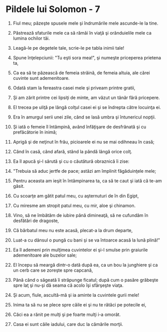 # Pildele lui Solomon - 7

1. Fiul meu; păzeşte spusele mele şi îndrumările mele ascunde-le la tine. 

2. Păstrează sfaturile mele ca să rămâi în viaţă şi orânduielile mele ca lumina ochilor tăi. 

3. Leagă-le pe degetele tale, scrie-le pe tabla inimii tale! 

4. Spune înţelepciunii: "Tu eşti sora mea!", şi numeşte priceperea prietena ta, 

5. Ca ea să te păzească de femeia străină, de femeia altuia, ale cărei cuvinte sunt ademenitoare. 

6. Odată stam la fereastra casei mele şi priveam printre gratii, 

7. Şi am zărit printre cei lipsiţi de minte, am văzut un tânăr fără pricepere. 

8. El trecea pe uliţă pe lângă colţul casei ei şi se îndrepta către locuinţa ei. 

9. Era în amurgul serii unei zile, când se lasă umbra şi întunericul nopţii. 

10. Şi iată o femeie îl întâmpină, având înfăţişare de desfrânată şi cu prefăcătorie în inimă; 

11. Aprigă şi de neţinut în frâu, picioarele ei nu se mai odihneau în casă; 

12. Când în casă, când afară, stând la pândă lângă orice colţ. 

13. Ea îl apucă şi-l sărută şi cu o căutătură obraznică îi zise: 

14. "Trebuia să aduc jertfe de pace; astăzi am împlinit făgăduinţele mele; 

15. Pentru aceasta am ieşit în întâmpinarea ta, ca să te caut şi iată că te-am găsit. 

16. Cu scoarţe am gătit patul meu, cu aşternuturi de în din Egipt, 

17. Cu miresme am stropit patul meu, cu mir, aloe şi chinamon. 

18. Vino, să ne îmbătăm de iubire până dimineaţă, să ne cufundăm în desfătări de dragoste, 

19. Că bărbatul meu nu este acasă, plecat-a la drum departe, 

20. Luat-a cu dânsul o pungă cu bani şi se va întoarce acasă la lună plină!" 

21. Ea îl ademeni prin mulţimea cuvintelor ei şi-l smulse prin graiurile ademenitoare ale buzelor sale; 

22. El începu să meargă dintr-o dată după ea, ca un bou la junghiere şi ca un cerb care se zoreşte spre capcană, 

23. Până când o săgeată îi străpunge ficatul; după cum o pasăre grăbeşte spre laţ şi nu-şi dă seama că acolo îşi sfârşeşte viaţa. 

24. Şi acum, fiule, ascultă-mă şi ia aminte la cuvintele gurii mele! 

25. Inima ta să nu se plece spre căile ei şi nu te rătăci pe potecile ei, 

26. Căci ea a rănit pe mulţi şi pe foarte mulţi i-a omorât. 

27. Casa ei sunt căile iadului, care duc la cămările morţii. 

